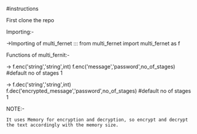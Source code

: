 #instructions

First clone the repo 

Importing:-

->Importing of multi_fernet  ::: from multi_fernet import multi_fernet as f

Functions of multi_fernit:-

->  f.enc('string','string',int)
    f.enc('message','password',no_of_stages)  #default no of stages 1

->  f.dec('string','string',int)
    f.dec('encrypted_message','password',no_of_stages) #default no of stages 1

NOTE:-

    It uses Memory for encryption and decryption, so encrypt and decrypt the text accordingly with the memory size.